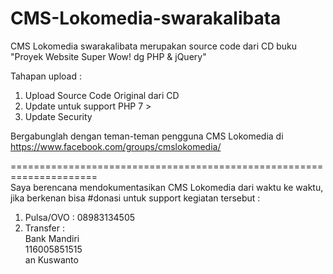 # CMS-Lokomedia-swarakalibata
CMS Lokomedia swarakalibata merupakan source code dari CD buku "Proyek Website Super Wow! dg PHP &amp; jQuery"

Tahapan upload :

01. Upload Source Code Original dari CD
02. Update untuk support PHP 7 >
03. Update Security

Bergabunglah dengan teman-teman pengguna CMS Lokomedia di<br>
https://www.facebook.com/groups/cmslokomedia/

=====================================================================<br>
Saya berencana mendokumentasikan CMS Lokomedia dari waktu ke waktu,<br>
jika berkenan bisa #donasi untuk support kegiatan tersebut :<br>

01. Pulsa/OVO : 08983134505
02. Transfer :<br>
    Bank Mandiri<br>
    116005851515<br>
    an Kuswanto<br>
